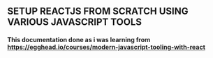 ## SETUP REACTJS FROM SCRATCH USING VARIOUS JAVASCRIPT TOOLS
#### This documentation done as i was learning from https://egghead.io/courses/modern-javascript-tooling-with-react
